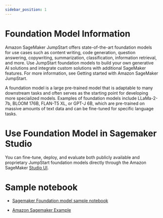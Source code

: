 ```yaml
---
sidebar_position: 1
---
```

# Foundation Model Information 

Amazon SageMaker JumpStart offers state-of-the-art foundation models for use cases such as content writing, code generation, question answering, copywriting, summarization, classification, information retrieval, and more. Use JumpStart foundation models to build your own generative AI solutions and integrate custom solutions with additional SageMaker features. For more information, see Getting started with Amazon SageMaker JumpStart.

A foundation model is a large pre-trained model that is adaptable to many downstream tasks and often serves as the starting point for developing more specialized models. Examples of foundation models include LLaMa-2-7b, BLOOM 176B, FLAN-T5 XL, or GPT-J 6B, which are pre-trained on massive amounts of text data and can be fine-tuned for specific language tasks.

# Use Foundation Model in Sagemaker Studio
You can fine-tune, deploy, and evaluate both publicly available and proprietary JumpStart foundation models directly through the Amazon SageMaker [Studio UI](https://docs.aws.amazon.com/sagemaker/latest/dg/jumpstart-foundation-models-use-studio-updated.html).


# Sample notebook
* [Sagemaker Foundation model sample notebook](https://github.com/aws-samples/sagemaker-studio-foundation-models)

* [Amazon Sagemaker Example](https://github.com/aws/amazon-sagemaker-examples/tree/main/introduction_to_amazon_algorithms/jumpstart-foundation-models)


